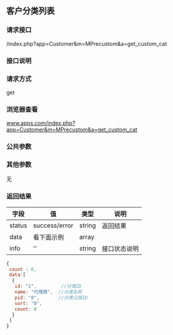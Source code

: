 ## 客户分类列表
### **请求接口**
/index.php?app=Customer&m=MPrecustom&a=get_custom_cat

### **接口说明**

### **请求方式**
get

### **浏览器查看**
www.apps.com/index.php?app=Customer&m=MPrecustom&a=get_custom_cat

### **公共参数** 

### **其他参数**
无


### **返回结果**
|字段       |值             |类型    |说明           |
| --------- |--------      |--------|--------       |
|status     |success/error |string |返回结果         |
|data       |看下面示例 | array ||
|info       | '' | string | 接口状态说明  |

``` javascript
{
 count : 6,
 data:[
  {
   id: "1",         //分类ID
   name: "代理商",  //分类名称
   pid: "0",       //分类父级ID
   sort: "0",
   count: 0
  }
 ]
}